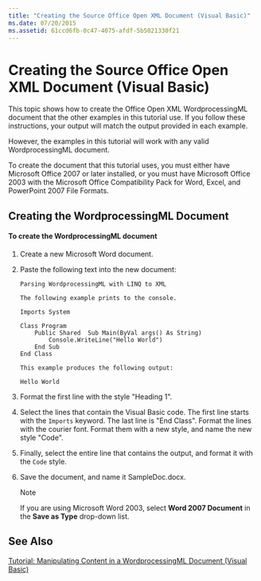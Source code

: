 ```yaml
---
title: "Creating the Source Office Open XML Document (Visual Basic)"
ms.date: 07/20/2015
ms.assetid: 61ccd6fb-0c47-4075-afdf-5b5021330f21
---
```

# Creating the Source Office Open XML Document (Visual Basic)
This topic shows how to create the Office Open XML WordprocessingML document that the other examples in this tutorial use. If you follow these instructions, your output will match the output provided in each example.  
  
 However, the examples in this tutorial will work with any valid WordprocessingML document.  
  
 To create the document that this tutorial uses, you must either have Microsoft Office 2007 or later installed, or you must have Microsoft Office 2003 with the Microsoft Office Compatibility Pack for Word, Excel, and PowerPoint 2007 File Formats.  
  
## Creating the WordprocessingML Document  
  
#### To create the WordprocessingML document  
  
1. Create a new Microsoft Word document.  
  
2. Paste the following text into the new document:  
  
   ```  
   Parsing WordprocessingML with LINQ to XML  
  
   The following example prints to the console.  
  
   Imports System  
  
   Class Program  
       Public Shared  Sub Main(ByVal args() As String)  
           Console.WriteLine("Hello World")  
       End Sub  
   End Class  
  
   This example produces the following output:  
  
   Hello World  
   ```  
  
3. Format the first line with the style "Heading 1".  
  
4. Select the lines that contain the Visual Basic code. The first line starts with the `Imports` keyword. The last line is "End Class". Format the lines with the courier font. Format them with a new style, and name the new style "Code".  
  
5. Finally, select the entire line that contains the output, and format it with the `Code` style.  
  
6. Save the document, and name it SampleDoc.docx.  
  
   > [!NOTE]
   >  If you are using Microsoft Word 2003, select **Word 2007 Document** in the **Save as Type** drop-down list.  
  
## See Also  
 [Tutorial: Manipulating Content in a WordprocessingML Document (Visual Basic)](../../../../visual-basic/programming-guide/concepts/linq/tutorial-manipulating-content-in-a-wordprocessingml-document.md)
